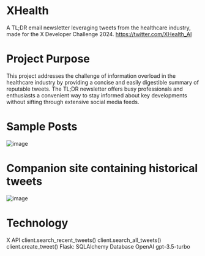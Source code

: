 # XHealth 
A TL;DR email newsletter leveraging tweets from the healthcare industry, made for the X Developer Challenge 2024. https://twitter.com/XHealth_AI

# Project Purpose
This project addresses the challenge of information overload in the healthcare industry by providing a concise and easily digestible summary of reputable tweets. The TL;DR newsletter offers busy professionals and enthusiasts a convenient way to stay informed about key developments without sifting through extensive social media feeds.

# Sample Posts
![image](https://github.com/Nikolair1/XHealth/assets/93243326/e5b14cdb-c5f5-4f9e-a215-c0f4f4e1e02b)

# Companion site containing historical tweets
![image](https://github.com/Nikolair1/XHealth/assets/93243326/b3416a34-dc08-4071-b995-390555408c8a)

# Technology
X API
client.search_recent_tweets()
client.search_all_tweets()
client.create_tweet()
Flask:
SQLAlchemy Database
OpenAI
gpt-3.5-turbo
